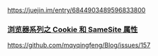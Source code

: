 https://juejin.im/entry/6844903489596833800

### [浏览器系列之 Cookie 和 SameSite 属性](https://github.com/mqyqingfeng/Blog/issues/157)
https://github.com/mqyqingfeng/Blog/issues/157